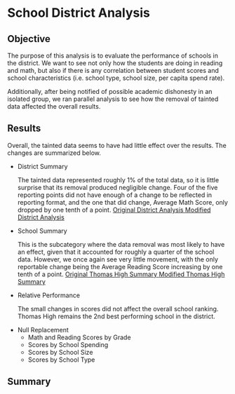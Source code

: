 # School District Analysis
## Objective
The purpose of this analysis is to evaluate the performance of schools in the district. We  want to see not only how the students are doing in reading and math, but also if there is any correlation between student scores and school characteristics (i.e. school type, school size, per capita spend rate).

Additionally, after being notified of possible academic dishonesty in an isolated group, we ran parallel analysis to see how the removal of tainted data affected the overall results.

## Results
Overall, the tainted data seems to have had little effect over the results. The changes are summarized below. 
- District Summary<p> 
	The tainted data represented roughly 1% of the total data, so it is little surprise that its removal produced negligible change. Four of the five reporting points did not have enough of a change to be reflected in reporting format, and the one that did change, Average Math Score, only dropped by one tenth of a point. [Original District Analysis  ](Screenshots/Original_District_Analysis.png)      [  Modified District Analysis](Screenshots/Modified_District_Analysis.png)
- School Summary<p>
This is the subcategory where the data removal was most likely to have an effect, given that it accounted for roughly a quarter of the school data. However, we once again see very little movement, with the only reportable change being the Average Reading Score increasing by one tenth of a point.
   [Original Thomas High Summary  ](Screenshots/Original_THS_School_Analysis.png)      [  Modified Thomas High Summary](Screenshots/Modified_THS_School_Analysis.png)
- Relative Performance<p>
The small changes in scores did not affect the overall school ranking. Thomas High remains the 2nd best performing school in the district. 
- Null Replacement
	- Math and Reading Scores by Grade
	- Scores by School Spending
	- Scores by School Size
	- Scores by School Type
## Summary
